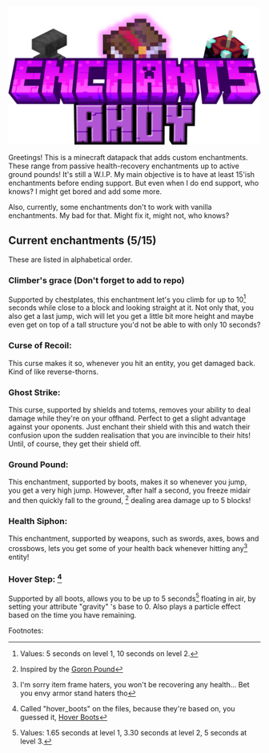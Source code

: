 ![Enchants ahoy](https://github.com/Rockety521/Enchants-Ahoy/blob/main/Enchants%20Ahoy!.png)




Greetings! This is a minecraft datapack that adds custom enchantments.
These range from passive health-recovery enchantments up to active ground pounds!
It's still a W.I.P. My main objective is to have at least 15'ish enchantments before ending support.
But even when I do end support, who knows? I might get bored and add some more.

Also, currently, some enchantments don't to work with vanilla enchantments. My bad for that. Might fix it, might not, who knows?

## Current enchantments (5/15)
These are listed in alphabetical order.

### Climber's grace (Don't forget to add to repo)

Supported by chestplates, this enchantment let's you climb for up to 10[^1] seconds while close to a block and looking straight at it.
Not only that, you also get a last jump, wich will let you get a little bit more height and maybe even get on top of a tall structure you'd not be able to with only 10 seconds?   

### Curse of Recoil:

This curse makes it so, whenever you hit an entity, you get damaged back. Kind of like reverse-thorns.

### Ghost Strike:

This curse, supported by shields and totems, removes your ability to deal damage while they're on your offhand. Perfect to get a slight advantage against your oponents. Just enchant their shield with this and watch their confusion upon the sudden realisation that you are invincible to their hits! Until, of course, they get their shield off.

### Ground Pound:

This enchantment, supported by boots, makes it so whenever you jump, you get a very high jump. However, after half a second, you freeze midair and then quickly fall to the ground, [^2] dealing area damage up to 5 blocks!

### Health Siphon: 

This enchantment, supported by weapons, such as swords, axes, bows and crossbows, lets you get some of your health back whenever hitting any[^3] entity!

### Hover Step: [^4]

Supported by all boots, allows you to be up to 5 seconds[^5] floating in air, by setting your attribute "gravity" 's base to 0. Also plays a particle effect based on the time you have remaining.

Footnotes:

[^1]: Values: 5 seconds on level 1, 10 seconds on level 2.
[^2]: Inspired by the [Goron Pound](https://www.zeldadungeon.net/wiki/Goron_Pound)
[^3]: I'm sorry item frame haters, you won't be recovering any health... Bet you envy armor stand haters tho
[^4]: Called "hover_boots" on the files, because they're based on, you guessed it, [Hover Boots](https://zeldawiki.wiki/wiki/Hover_Boots)
[^5]: Values: 1.65 seconds at level 1, 3.30 seconds at level 2, 5 seconds at level 3.
